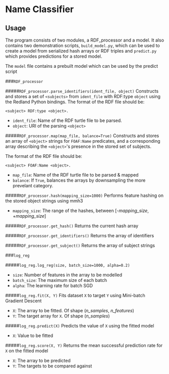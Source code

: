 # Name Classifier
## Usage
The program consists of two modules, a RDF_processor and a model.
It also contains two demonstration scripts, `build_model.py`, which can be used to create a model from serialized hash arrays or RDF triples and `predict.py` which provides predictions for a stored model.

The `model` file contains a prebuilt model which can be used by the predict script

###`RDF_processor`

#####`RDF_processor.parse_identifiers(ident_file, object)`
Constructs and stores a set of `<subjects>` from `ident_file` with RDF:type `object` using the Redland Python bindings.
The format of the RDF file should be:
	
    <subject> RDF:type <object>.

* `ident_file`: Name of the RDF turtle file to be parsed.
* `object`: URI of the parsing `<object>`

#####`RDF_processor.map(map_file, balance=True)`
Constructs and stores an array of `<object>` strings for `FOAF:Name` predicates, and a corresponding array describing the `<object>`'s presence in the stored set of subjects.

The format of the RDF file should be:

	<subject> FOAF:Name <object>.

* `map_file`: Name of the RDF turtle file to be parsed & mapped
* `balance`: If `True`, balances the arrays by downsampling the more prevelant category.

#####`RDF_processor.hash(mapping_size=1000)`
Performs feature hashing on the stored object strings using mmh3

* `mapping_size`: The range of the hashes, between [-_mapping\_size_, +_mapping\_size_]

#####`RDF_processor.get_hash()`
Returns the current hash array

#####`RDF_processor.get_identifiers()`
Returns the array of identifiers

#####`RDF_processor.get_subject()`
Returns the array of subject strings


###`log_reg`

#####`log_reg.log_reg(size, batch_size=1000, alpha=0.2)`

* `size`: Number of features in the array to be modelled
* `batch_size`: The maximum size of each batch
* `alpha`: The learning rate for batch SGD

#####`log_reg.fit(X, Y)`
Fits dataset `X` to target `Y` using Mini-batch Gradient Descent

* `X`: The array to be fitted. Of shape (_n\_samples_, _n\_features_)
* `Y`: The target array for `X`. Of shape (_n\_samples_)

#####`log_reg.predict(X)`
Predicts the value of `X` using the fitted model
 
* `X`: Value to be fitted

#####`log_reg.score(X, Y)`
Returns the mean successful prediction rate for `X` on the fitted model 

* `X`: The array to be predicted
* `Y`: The targets to be compared against